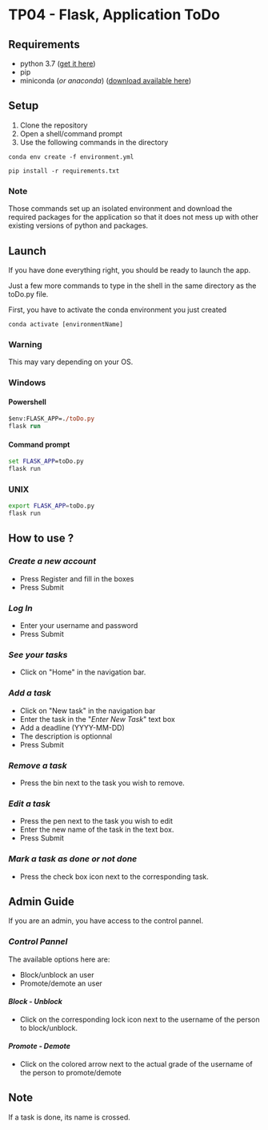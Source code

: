 # TP04 - Flask, Application ToDo

## **Requirements**
* python 3.7 ([get it here](https://www.python.org/downloads/))
* pip
* miniconda (*or anaconda*) ([download available here](https://docs.conda.io/en/latest/miniconda.html))

## **Setup**
1. Clone the repository
2. Open a shell/command prompt
3. Use the following commands in the directory

```
conda env create -f environment.yml
```
```
pip install -r requirements.txt
```

### Note
Those commands set up an isolated environment and download the required packages for the application so that it does not mess up with other existing versions of python and packages.

## **Launch**
If you have done everything right, you should be ready to launch the app.

Just a few more commands to type in the shell in the same directory as the toDo.py file.

First, you have to activate the conda environment you just created
```
conda activate [environmentName]
```

### Warning
This may vary depending on your OS.

### Windows
#### **Powershell**
```ps
$env:FLASK_APP=./toDo.py 
flask run
```
#### **Command prompt**
```cmd
set FLASK_APP=toDo.py
flask run
```

### UNIX
```bash
export FLASK_APP=toDo.py
flask run
```


## **How to use ?**

### _Create a new account_
* Press Register and fill in the boxes
* Press Submit
  
### _Log In_
* Enter your username and password
* Press Submit

### _See your tasks_
* Click on "Home" in the navigation bar.

### _Add a task_
* Click on "New task" in the navigation bar
* Enter the task in the "*Enter New Task*" text box
* Add a deadline (YYYY-MM-DD)
* The description is optionnal
* Press Submit

### _Remove a task_
* Press the bin next to the task you wish to remove.

### _Edit a task_
* Press the pen next to the task you wish to edit
* Enter the new name of the task in the text box.
* Press Submit

### _Mark a task as done or not done_
* Press the check box icon next to the corresponding task.


## **Admin Guide**
If you are an admin, you have access to the control pannel.

### _Control Pannel_
The available options here are:
* Block/unblock an user
* Promote/demote an user

#### _Block - Unblock_
* Click on the corresponding lock icon next to the username of the person to block/unblock.

#### _Promote - Demote_
* Click on the colored arrow next to the actual grade of the username of the person to promote/demote

## **Note**
If a task is done, its name is crossed.
